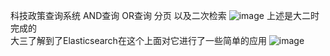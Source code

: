 科技政策查询系统
AND查询 OR查询 分页 以及二次检索
![image](https://github.com/user-attachments/assets/6354a651-c97e-44ca-9bb1-d4821321083d)
上述是大二时完成的<br>
大三了解到了Elasticsearch在这个上面对它进行了一些简单的应用
![image](https://github.com/user-attachments/assets/cf0a0776-7a2b-45f0-9302-a57c6cda5d3f)
